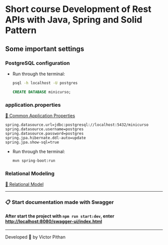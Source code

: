 # Short course Development of Rest APIs with Java, Spring and Solid Pattern

## Some important settings

### PostgreSQL configuration

* Run through the terminal:
    ``` bash
    psql -h localhost -U postgres
    ```
    
    ``` sql
    CREATE DATABASE minicurso;
    ```

### application.properties

[🔗 Common Application Properties](https://docs.spring.io/spring-boot/docs/current/reference/html/application-properties.html#appendix.application-properties.web)

``` properties
spring.datasource.url=jdbc:postgresql://localhost:5432/minicurso
spring.datasource.username=postgres
spring.datasource.password=postgres
spring.jpa.hibernate.ddl-auto=update
spring.jpa.show-sql=true
```

* Run through the terminal:
    
    ``` bash
    mvn spring-boot:run
    ```

### Relational Modeling

[📂 Relational Model](./Minicurso-Java-Spring.pdf)

---

### 📋 Start documentation made with Swagger
#### After start the project with `npm run start:dev`, enter [http://localhost:8080/swagger-ui/index.html](http://localhost:8080/swagger-ui/index.html)

---

Developed 💛 by Victor Pithan